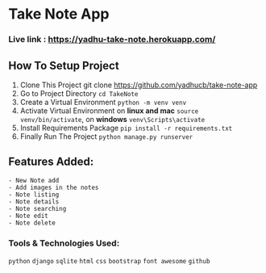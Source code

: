 # Take Note App
### Live link : https://yadhu-take-note.herokuapp.com/
## How To Setup Project
1. Clone This Project git clone https://github.com/yadhucb/take-note-app <br/>
2. Go to Project Directory `cd TakeNote`<br/>
3. Create a Virtual Environment `python -m venv venv`<br/>
4. Activate Virtual Environment on **linux and mac** `source venv/bin/activate`, on **windows** `venv\Scripts\activate`<br/>
5. Install Requirements Package `pip install -r requirements.txt`<br/>
6. Finally Run The Project `python manage.py runserver`<br/>

## Features Added:

    - New Note add
    - Add images in the notes
    - Note listing
    - Note details
    - Note searching
    - Note edit
    - Note delete 
       
### Tools & Technologies Used:

`python` `django` `sqlite` `html` `css` `bootstrap` `font awesome` `github`
